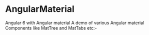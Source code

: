 # AngularMaterial
Angular 6 with Angular material
A demo of various Angular material Components like MatTree and MatTabs etc:- 
